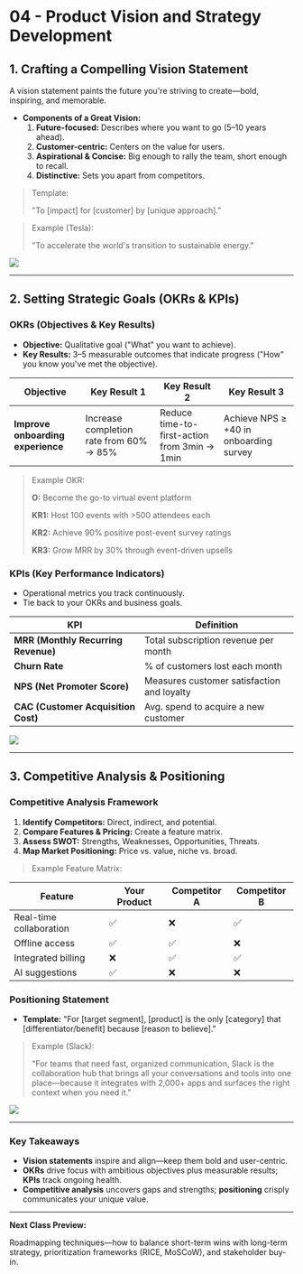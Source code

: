 # 04 - Product Vision and Strategy Development

## 1. Crafting a Compelling Vision Statement

A vision statement paints the future you're striving to create—bold, inspiring, and memorable.

- **Components of a Great Vision:**
    1. **Future-focused:** Describes where you want to go (5–10 years ahead).
    2. **Customer-centric:** Centers on the value for users.
    3. **Aspirational & Concise:** Big enough to rally the team, short enough to recall.
    4. **Distinctive:** Sets you apart from competitors.

> Template:
> 
> 
> "To [impact] for [customer] by [unique approach]."
> 

> Example (Tesla):
> 
> 
> "To accelerate the world's transition to sustainable energy."
> 

![](https://media.giphy.com/media/3ohzdIuqJoo8QdKlnW/giphy.gif)

---

## 2. Setting Strategic Goals (OKRs & KPIs)

### OKRs (Objectives & Key Results)

- **Objective:** Qualitative goal ("What" you want to achieve).
- **Key Results:** 3–5 measurable outcomes that indicate progress ("How" you know you've met the objective).

| Objective | Key Result 1 | Key Result 2 | Key Result 3 |
| --- | --- | --- | --- |
| **Improve onboarding experience** | Increase completion rate from 60% → 85% | Reduce time-to-first-action from 3min → 1min | Achieve NPS ≥ +40 in onboarding survey |

> Example OKR:
> 
> 
> **O:** Become the go-to virtual event platform
> 
> **KR1:** Host 100 events with >500 attendees each
> 
> **KR2:** Achieve 90% positive post-event survey ratings
> 
> **KR3:** Grow MRR by 30% through event-driven upsells
> 

### KPIs (Key Performance Indicators)

- Operational metrics you track continuously.
- Tie back to your OKRs and business goals.

| KPI | Definition |
| --- | --- |
| **MRR (Monthly Recurring Revenue)** | Total subscription revenue per month |
| **Churn Rate** | % of customers lost each month |
| **NPS (Net Promoter Score)** | Measures customer satisfaction and loyalty |
| **CAC (Customer Acquisition Cost)** | Avg. spend to acquire a new customer |

![](https://media.giphy.com/media/l0HUpt2s9Pclgt9Vm/giphy.gif)

---

## 3. Competitive Analysis & Positioning

### Competitive Analysis Framework

1. **Identify Competitors:** Direct, indirect, and potential.
2. **Compare Features & Pricing:** Create a feature matrix.
3. **Assess SWOT:** Strengths, Weaknesses, Opportunities, Threats.
4. **Map Market Positioning:** Price vs. value, niche vs. broad.

> Example Feature Matrix:
> 

| Feature | Your Product | Competitor A | Competitor B |
| --- | --- | --- | --- |
| Real-time collaboration | ✅ | ❌ | ✅ |
| Offline access | ✅ | ✅ | ❌ |
| Integrated billing | ❌ | ✅ | ✅ |
| AI suggestions | ✅ | ❌ | ❌ |

### Positioning Statement

- **Template:**
"For [target segment], [product] is the only [category] that [differentiator/benefit] because [reason to believe]."

> Example (Slack):
> 
> 
> "For teams that need fast, organized communication, Slack is the collaboration hub that brings all your conversations and tools into one place—because it integrates with 2,000+ apps and surfaces the right context when you need it."
> 

![](https://media.giphy.com/media/xT9IgG50Fb7Mi0prBC/giphy.gif)

---

### Key Takeaways

- **Vision statements** inspire and align—keep them bold and user-centric.
- **OKRs** drive focus with ambitious objectives plus measurable results; **KPIs** track ongoing health.
- **Competitive analysis** uncovers gaps and strengths; **positioning** crisply communicates your unique value.

---

**Next Class Preview:**

Roadmapping techniques—how to balance short-term wins with long-term strategy, prioritization frameworks (RICE, MoSCoW), and stakeholder buy-in.
